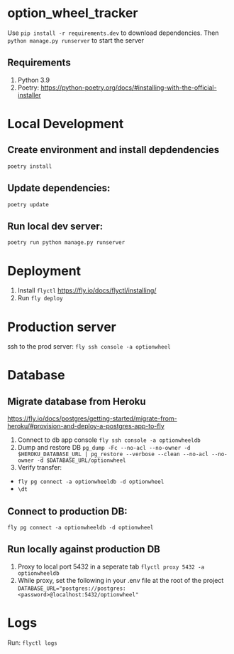 # option_wheel_tracker

Use `pip install -r requirements.dev` to download dependencies. Then `python manage.py runserver` to start the server

## Requirements
1. Python 3.9
2. Poetry: https://python-poetry.org/docs/#installing-with-the-official-installer


# Local Development

## Create environment and install depdendencies
`poetry install`

## Update dependencies:
`poetry update`

## Run local dev server:
`poetry run python manage.py runserver`

# Deployment
1. Install `flyctl` https://fly.io/docs/flyctl/installing/
2. Run `fly deploy`

# Production server
ssh to the prod server:
`fly ssh console -a optionwheel`


# Database

## Migrate database from Heroku
https://fly.io/docs/postgres/getting-started/migrate-from-heroku/#provision-and-deploy-a-postgres-app-to-fly

1. Connect to db app console
`fly ssh console -a optionwheeldb`
2. Dump and restore DB
`pg_dump -Fc --no-acl --no-owner -d $HEROKU_DATABASE_URL | pg_restore --verbose --clean --no-acl --no-owner -d $DATABASE_URL/optionwheel`
3. Verify transfer:
* `fly pg connect -a optionwheeldb -d optionwheel`
* `\dt`

## Connect to production DB:
`fly pg connect -a optionwheeldb -d optionwheel`

## Run locally against production DB
1. Proxy to local port 5432 in a seperate tab
`flyctl proxy 5432 -a optionwheeldb`
2. While proxy, set the following in your .env file at the root of the project
`DATABASE_URL="postgres://postgres:<password>@localhost:5432/optionwheel"`

# Logs
Run:
`flyctl logs`
